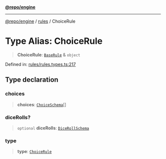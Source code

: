 [**@repo/engine**](../../README.md)

***

[@repo/engine](../../modules.md) / [rules](../README.md) / ChoiceRule

# Type Alias: ChoiceRule

> **ChoiceRule**: [`BaseRule`](BaseRule.md) & `object`

Defined in: [rules/rules.types.ts:217](https://github.com/alexqguo/drinking-board-game-v3/blob/423d7f07a24c1ecc390d54885c4978f1235ed349/packages/engine/src/rules/rules.types.ts#L217)

## Type declaration

### choices

> **choices**: [`ChoiceSchema`](../interfaces/ChoiceSchema.md)[]

### diceRolls?

> `optional` **diceRolls**: [`DiceRollSchema`](../interfaces/DiceRollSchema.md)

### type

> **type**: [`ChoiceRule`](../enumerations/RuleType.md#choicerule)

